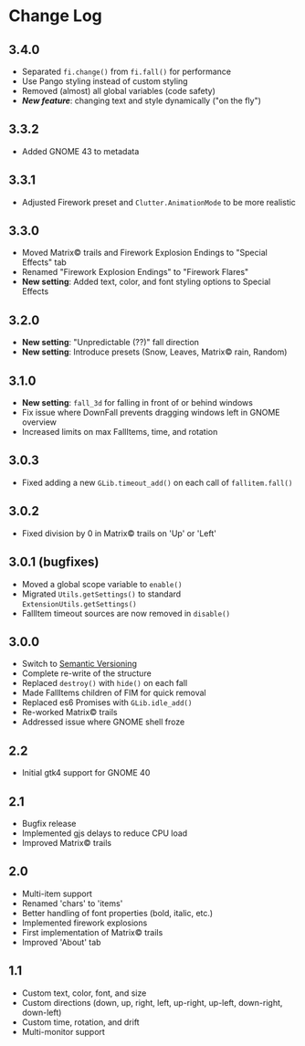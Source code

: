 # Change Log

## 3.4.0
* Separated `fi.change()` from `fi.fall()` for performance
* Use Pango styling instead of custom styling
* Removed (almost) all global variables (code safety)
* ***New feature***: changing text and style dynamically ("on the fly")

## 3.3.2
* Added GNOME 43 to metadata

## 3.3.1
* Adjusted Firework preset and `Clutter.AnimationMode` to be more realistic

## 3.3.0
* Moved Matrix© trails and Firework Explosion Endings to "Special Effects" tab
* Renamed "Firework Explosion Endings" to "Firework Flares"
* **New setting**: Added text, color, and font styling options to Special Effects

## 3.2.0

* **New setting**: "Unpredictable (??)" fall direction
* **New setting**: Introduce presets (Snow, Leaves, Matrix© rain, Random)

## 3.1.0

* **New setting**: `fall_3d` for falling in front of or behind windows
* Fix issue where DownFall prevents dragging windows left in GNOME overview
* Increased limits on max FallItems, time, and rotation

## 3.0.3

* Fixed adding a new `GLib.timeout_add()` on each call of `fallitem.fall()`

## 3.0.2

* Fixed division by 0 in Matrix© trails on 'Up' or 'Left'

## 3.0.1 (bugfixes)

* Moved a global scope variable to `enable()`
* Migrated `Utils.getSettings()` to standard `ExtensionUtils.getSettings()`
* FallItem timeout sources are now removed in `disable()`

## 3.0.0

* Switch to [Semantic Versioning](https://semver.org/)
* Complete re-write of the structure
* Replaced `destroy()` with `hide()` on each fall
* Made FallItems children of FIM for quick removal
* Replaced es6 Promises with `GLib.idle_add()`
* Re-worked Matrix© trails
* Addressed issue where GNOME shell froze

## 2.2

* Initial gtk4 support for GNOME 40

## 2.1

* Bugfix release
* Implemented gjs delays to reduce CPU load
* Improved Matrix© trails

## 2.0

* Multi-item support
* Renamed 'chars' to 'items'
* Better handling of font properties (bold, italic, etc.)
* Implemented firework explosions
* First implementation of Matrix© trails
* Improved 'About' tab

## 1.1

* Custom text, color, font, and size
* Custom directions (down, up, right, left, up-right, up-left, down-right, down-left)
* Custom time, rotation, and drift
* Multi-monitor support
